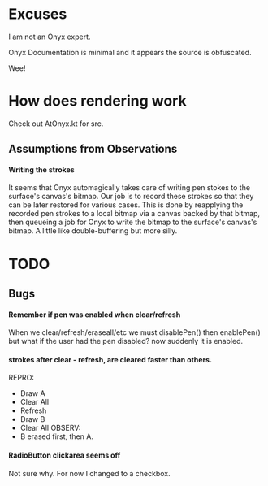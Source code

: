 # Excuses

I am not an Onyx expert.

Onyx Documentation is minimal and it appears the source is obfuscated.

Wee!

# How does rendering work

Check out AtOnyx.kt for src.

## Assumptions from Observations

#### Writing the strokes

It seems that Onyx automagically takes care of writing pen stokes to the surface's canvas's bitmap.
Our job is to record these strokes so that they can be later restored for various cases.
This is done by reapplying the recorded pen strokes to a local bitmap via a canvas backed by that
bitmap, then queueing a job for Onyx to write the bitmap to the surface's canvas's bitmap. A little
like double-buffering but more silly.

# TODO

## Bugs

#### Remember if pen was enabled when clear/refresh

When we clear/refresh/eraseall/etc we must disablePen() then enablePen()
but what if the user had the pen disabled? now suddenly it is enabled.

#### strokes after clear - refresh, are cleared faster than others.

REPRO:

- Draw A
- Clear All
- Refresh
- Draw B
- Clear All
  OBSERV:
- B erased first, then A.

#### RadioButton clickarea seems off

Not sure why. For now I changed to a checkbox.

